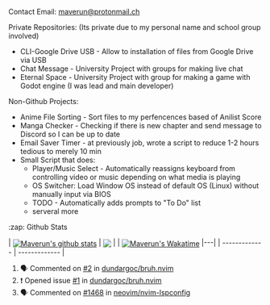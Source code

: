 Contact Email: maverun@protonmail.ch

Private Repositories: (Its private due to my personal name and school group involved)
- CLI-Google Drive USB - Allow to installation of files from Google Drive via USB
- Chat Message - University Project with groups for making live chat
- Eternal Space - University Project with group for making a game with Godot engine (I was lead and main developer)

Non-Github Projects:
- Anime File Sorting - Sort files to my perfencences based of Anilist Score
- Manga Checker - Checking if there is new chapter and send message to Discord so I can be up to date
- Email Saver Timer - at previously job, wrote a script to reduce 1-2 hours tedious to merely 10 min
- Small Script that does:
  - Player/Music Select - Automatically reassigns keyboard from controlling video or music depending on what media is playing
  - OS Switcher: Load Window OS instead of default OS (Linux) without manually input via BIOS
  - TODO - Automatically adds prompts to "To Do" list
  - serveral more 


<summary>:zap: Github Stats</summary>

| <a href="https://github.com/maverun/github-readme-stats"><img align="center" src="https://github-readme-stats-mave.vercel.app/api?username=maverun&show_icons=true&include_all_commits=true&hide_border=true&count_private=true&theme=tokyonight" alt="Maverun's github stats" /></a> | <a href="https://github.com/maverun/github-readme-stats"><img align="center" src="https://github-readme-stats-mave.vercel.app/api/top-langs/?username=maverun&layout=compact&hide_border=truecount_private=true&theme=tokyonight" /></a> |
| <a href="https://github.com/maverun/github-readme-stats"><img align="center" src="https://github-readme-stats-mave.vercel.app/api/wakatime?username=maverun&hide_border=true&theme=tokyonight&" alt="Maverun's Wakatime" /></a> |---|
| ------------- | ------------- |

<!--START_SECTION:activity-->
1. 🗣 Commented on [#2](https://github.com/dundargoc/bruh.nvim/issues/2) in [dundargoc/bruh.nvim](https://github.com/dundargoc/bruh.nvim)
2. ❗️ Opened issue [#1](https://github.com/dundargoc/bruh.nvim/issues/1) in [dundargoc/bruh.nvim](https://github.com/dundargoc/bruh.nvim)
3. 🗣 Commented on [#1468](https://github.com/neovim/nvim-lspconfig/issues/1468) in [neovim/nvim-lspconfig](https://github.com/neovim/nvim-lspconfig)
<!--END_SECTION:activity-->


<!---
Maverun/Maverun is a ✨ special ✨ repository because its `README.md` (this file) appears on your GitHub profile.
You can click the Preview link to take a look at your changes.
--->
